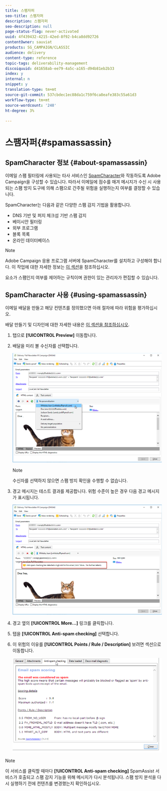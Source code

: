 ```yaml
---
title: 스팸자퍼
seo-title: 스팸자퍼
description: 스팸자퍼
seo-description: null
page-status-flag: never-activated
uuid: 4f439432-4215-42ed-8f92-b4ca8dd92726
contentOwner: sauviat
products: SG_CAMPAIGN/CLASSIC
audience: delivery
content-type: reference
topic-tags: deliverability-management
discoiquuid: d41658ab-ee79-4a5c-a165-d94b81eb2b33
index: y
internal: n
snippet: y
translation-type: tm+mt
source-git-commit: 537cbdec1ec88da1c759f6ca8eafe383c55a61d3
workflow-type: tm+mt
source-wordcount: '248'
ht-degree: 3%

---
```



# 스팸자퍼{#spamassassin}

## SpamCharacter 정보 {#about-spamassassin}

이메일 스팸 필터링에 사용되는 타사 서비스인 [SpamCharacter](https://spamassassin.apache.org)와 작동하도록 Adobe Campaign을 구성할 수 있습니다. 따라서 이메일에 점수를 매겨 메시지가 수신 시 사용되는 스팸 방지 도구에 의해 스팸으로 간주될 위험을 실행하는지 여부를 결정할 수 있습니다.

SpamCharacter는 다음과 같은 다양한 스팸 감지 기법을 활용합니다.

* DNS 기반 및 퍼지 체크섬 기반 스팸 감지
* 베이시안 필터링
* 외부 프로그램
* 블록 목록
* 온라인 데이터베이스

>[!NOTE]
>
>Adobe Campaign 응용 프로그램 서버에 SpamCharacter를 설치하고 구성해야 합니다. 이 작업에 대한 자세한 정보는 [이 섹션](../../installation/using/configuring-spamassassin.md)을 참조하십시오.
>
>요소가 스팸인지 여부를 제어하는 규칙이며 권한이 있는 관리자가 편집할 수 있습니다.

## SpamCharacter 사용 {#using-spamassassin}

이메일 배달을 만들고 해당 컨텐츠를 정의했으면 아래 절차에 따라 위험을 평가하십시오.

배달 만들기 및 디자인에 대한 자세한 내용은 [이 섹션을 참조하십시오](../../delivery/using/about-email-channel.md).

1. 탭으로 **[!UICONTROL Preview]** 이동합니다.
1. 배달을 미리 볼 수신자를 선택합니다.

   ![](assets/s_tn_del_preview_spamassassin_recipient.png)

   >[!NOTE]
   >
   >수신자를 선택하지 않으면 스팸 방지 확인을 수행할 수 없습니다.

1. 경고 메시지는 테스트 결과를 제공합니다. 위험 수준이 높은 경우 다음 경고 메시지가 표시됩니다.

   ![](assets/s_tn_del_preview_spamassassin_ko.png)

1. 경고 옆의 **[!UICONTROL More...]** 링크를 클릭합니다.
1. 탭을 **[!UICONTROL Anti-spam checking]** 선택합니다.
1. 이 위험의 이유를 **[!UICONTROL Points / Rule / Description]** 보려면 섹션으로 이동합니다.

   ![](assets/s_tn_del_msg_spamassassin_ko.png)

>[!NOTE]
>
>이 서비스를 클릭할 때마다 **[!UICONTROL Anti-spam checking]** SpamAssist 서비스가 호출되고 스팸 감지 기능을 위해 메시지가 다시 분석됩니다. 스팸 방지 분석을 다시 실행하기 전에 컨텐츠를 변경했는지 확인하십시오.
